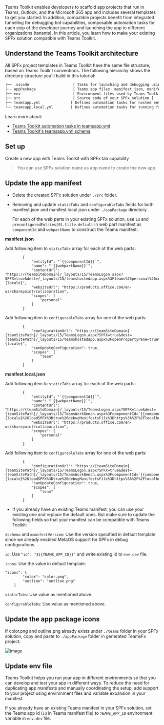 Teams Toolkit enables developers to scaffold app projects that run in Teams, Outlook, and the Microsoft 365 app and includes several templates to get you started. In addition, compatible projects benefit from integrated tunneling for debugging bot capabilities, composable automation tasks for each step of the developer journey and launching the app to different organizations (tenants). In this article, you learn how to make your existing SPFx solution compatible with Teams Toolkit.

## Understand the Teams Toolkit architecture
All SPFx project templates in Teams Toolkit have the same file structure, based on Teams Toolkit conventions. The following hierarchy shows the directory structure you'll build in this tutorial:

```txt
├── .vscode                    [ Tasks for launching and debugging using VS Code ]
├── appPackage                 [ Teams app files: manifest.json, manifest.local.json, outline.png, and color.png ]
├── env                        [ Environment files used by Teams Toolkit ]
├── src                        [ Source code of your SPFx solution ]
├── teamsapp.yml              [ Defines automation tasks for hosted environments ]
└── teamsapp.local.yml        [ Defines automation tasks for running from your machine or localhost]
```

Learn more about:
- [Teams Toolkit automation tasks in teamsapp.yml](https://github.com/OfficeDev/TeamsFx/wiki/Available-actions-in-Teams-Toolkit)
- [Teams Toolkit's teamsapp.yml schema](https://aka.ms/teams-toolkit/1.0.0/yaml.schema.json)

## Set up
Create a new app with Teams Toolkit with SPFx tab capability 
> You can use SPFx solution name as app name to create the new app.

## Update the app manifest
- Delete the created SPFx solution under `./src` folder.
- Removing and update `staticTabs` and `configurableTabs` fields for both manifest.json and manifest.local.json under `./appPackage` directory.

  For each of the web parts in your existing SPFx solution, use `id` and `preconfiguredEntries[0].title.default` in web part manifest as `componentId` and `webpartName` to construct the Teams manifest:

**manifest.json**

Add following item to `staticTabs` array for each of the web parts:

```
        {
            "entityId": "`{{componentId}}`",
            "name": "`{{webpartName}}`",
            "contentUrl": "https://{teamSiteDomain}/_layouts/15/TeamsLogon.aspx?SPFX=true&dest=/_layouts/15/teamshostedapp.aspx%3Fteams%26personal%26componentId=`{{componentId}}`%26forceLocale={locale}", 
            "websiteUrl": "https://products.office.com/en-us/sharepoint/collaboration",
            "scopes": [
                "personal"
            ]
        }
```

Add following item to `configurableTabs` array for one of the web parts:

```
        {
            "configurationUrl": "https://{teamSiteDomain}{teamSitePath}/_layouts/15/TeamsLogon.aspx?SPFX=true&dest={teamSitePath}/_layouts/15/teamshostedapp.aspx%3FopenPropertyPane=true%26teams%26componentId=`{{componentId}}`%26forceLocale={locale}", 
            "canUpdateConfiguration": true,
            "scopes": [
                "team"
            ]
        }
```

**manifest.local.json**

Add following item to `staticTabs` array for each of the web parts:
```
        {
            "entityId": "`{{componentId}}`",
            "name": "`{{webpartName}}`",
            "contentUrl": "https://{teamSiteDomain}/_layouts/15/TeamsLogon.aspx?SPFX=true&dest={teamSitePath}/_layouts/15/TeamsWorkBench.aspx%3FcomponentId=`{{componentId}}`%26teams%26personal%26forceLocale={locale}%26loadSPFX%3Dtrue%26debugManifestsFile%3Dhttps%3A%2F%2Flocalhost%3A4321%2Ftemp%2Fmanifests.js", 
            "websiteUrl": "https://products.office.com/en-us/sharepoint/collaboration",
            "scopes": [
                "personal"
            ]
        }
```

Add following item to `configurableTabs` array for one of the web parts:

```
        {
            "configurationUrl": "https://{teamSiteDomain}{teamSitePath}/_layouts/15/TeamsLogon.aspx?SPFX=true&dest={teamSitePath}/_layouts/15/TeamsWorkBench.aspx%3FcomponentId=`{{componentId}}`%26openPropertyPane=true%26teams%26forceLocale={locale}%26loadSPFX%3Dtrue%26debugManifestsFile%3Dhttps%3A%2F%2Flocalhost%3A4321%2Ftemp%2Fmanifests.js", 
            "canUpdateConfiguration": true,
            "scopes": [
                "team"
            ]
        }
```

 - If you already have an existing Teams manifest, you can use your existing one and replace the default ones. But make sure to update the following fields so that your manifest can be compatible with Teams Toolkit:

`$schema` and `manifestVersion`: Use the version specified in default template since we already enabled MetaOS support for SPFx in debug configurations.

`id`: Use `"id": "${{TEAMS_APP_ID}}"` and write existing id to `env.dev` file.

`icons`: Use the value in default template:
```
"icons": {
        "color": "color.png",
        "outline": "outline.png"
    }
```

`staticTabs`: Use value as mentioned above.

`configurableTabs`: Use value as mentioned above.

## Update the app package icons

If color.png and outline.png already exists under `./teams` folder in your SPFx solution, copy and paste to `./appPackage` folder in generated TeamsFx project:

![image](https://github.com/OfficeDev/TeamsFx/assets/73154171/13c5908e-97d9-44d3-b06b-7310b28beb1b)

## Update env file

Teams Toolkit helps you run your app in different environments so that you can develop and test your app in different ways. To reduce the need for duplicating app manifests and manually coordinating the setup, add support to your project using environment files and variable expansion in your manifest.

If you already have an existing Teams manifest in your SPFx solution, set the Teams app id (`id` in Teams manifest file) to `TEAMS_APP_ID` environment variable in `env.dev` file.
